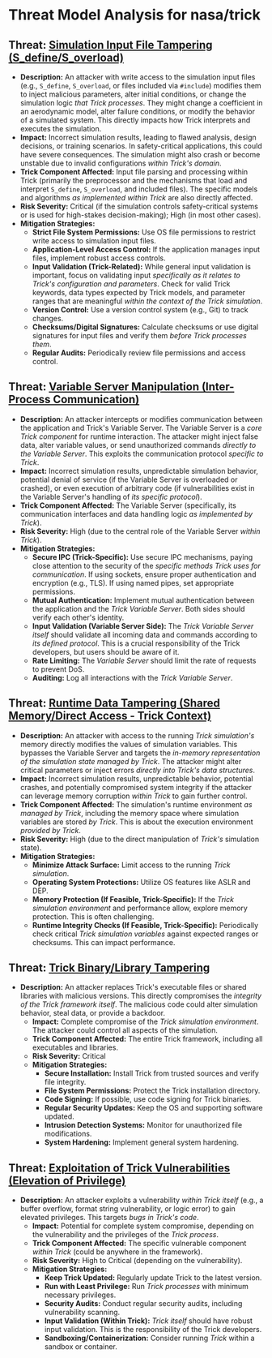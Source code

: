 # Threat Model Analysis for nasa/trick

## Threat: [Simulation Input File Tampering (S_define/S_overload)](./threats/simulation_input_file_tampering__s_defines_overload_.md)

*   **Description:** An attacker with write access to the simulation input files (e.g., `S_define`, `S_overload`, or files included via `#include`) modifies them to inject malicious parameters, alter initial conditions, or change the simulation logic *that Trick processes*. They might change a coefficient in an aerodynamic model, alter failure conditions, or modify the behavior of a simulated system. This directly impacts how Trick interprets and executes the simulation.
*   **Impact:** Incorrect simulation results, leading to flawed analysis, design decisions, or training scenarios. In safety-critical applications, this could have severe consequences. The simulation might also crash or become unstable due to invalid configurations *within Trick's domain*.
*   **Trick Component Affected:**  Input file parsing and processing within Trick (primarily the preprocessor and the mechanisms that load and interpret `S_define`, `S_overload`, and included files). The specific models and algorithms *as implemented within Trick* are also directly affected.
*   **Risk Severity:** Critical (if the simulation controls safety-critical systems or is used for high-stakes decision-making); High (in most other cases).
*   **Mitigation Strategies:**
    *   **Strict File System Permissions:** Use OS file permissions to restrict write access to simulation input files.
    *   **Application-Level Access Control:** If the application manages input files, implement robust access controls.
    *   **Input Validation (Trick-Related):** While general input validation is important, focus on validating input *specifically as it relates to Trick's configuration and parameters*. Check for valid Trick keywords, data types expected by Trick models, and parameter ranges that are meaningful *within the context of the Trick simulation*.
    *   **Version Control:** Use a version control system (e.g., Git) to track changes.
    *   **Checksums/Digital Signatures:** Calculate checksums or use digital signatures for input files and verify them *before Trick processes them*.
    *   **Regular Audits:** Periodically review file permissions and access control.

## Threat: [Variable Server Manipulation (Inter-Process Communication)](./threats/variable_server_manipulation__inter-process_communication_.md)

*   **Description:** An attacker intercepts or modifies communication between the application and Trick's Variable Server. The Variable Server is a *core Trick component* for runtime interaction. The attacker might inject false data, alter variable values, or send unauthorized commands *directly to the Variable Server*. This exploits the communication protocol *specific to Trick*.
*   **Impact:** Incorrect simulation results, unpredictable simulation behavior, potential denial of service (if the Variable Server is overloaded or crashed), or even execution of arbitrary code (if vulnerabilities exist in the Variable Server's handling of *its specific protocol*).
*   **Trick Component Affected:** The Variable Server (specifically, its communication interfaces and data handling logic *as implemented by Trick*).
*   **Risk Severity:** High (due to the central role of the Variable Server *within Trick*).
*   **Mitigation Strategies:**
    *   **Secure IPC (Trick-Specific):** Use secure IPC mechanisms, paying close attention to the security of the *specific methods Trick uses for communication*. If using sockets, ensure proper authentication and encryption (e.g., TLS). If using named pipes, set appropriate permissions.
    *   **Mutual Authentication:** Implement mutual authentication between the application and the *Trick Variable Server*. Both sides should verify each other's identity.
    *   **Input Validation (Variable Server Side):** The *Trick Variable Server itself* should validate all incoming data and commands according to *its defined protocol*. This is a crucial responsibility of the Trick developers, but users should be aware of it.
    *   **Rate Limiting:** The *Variable Server* should limit the rate of requests to prevent DoS.
    *   **Auditing:** Log all interactions with the *Trick Variable Server*.

## Threat: [Runtime Data Tampering (Shared Memory/Direct Access - Trick Context)](./threats/runtime_data_tampering__shared_memorydirect_access_-_trick_context_.md)

*   **Description:** An attacker with access to the running *Trick simulation's* memory directly modifies the values of simulation variables. This bypasses the Variable Server and targets the *in-memory representation of the simulation state managed by Trick*. The attacker might alter critical parameters or inject errors *directly into Trick's data structures*.
*   **Impact:** Incorrect simulation results, unpredictable behavior, potential crashes, and potentially compromised system integrity if the attacker can leverage memory corruption *within Trick* to gain further control.
*   **Trick Component Affected:** The simulation's runtime environment *as managed by Trick*, including the memory space where simulation variables are stored *by Trick*. This is about the execution environment *provided by Trick*.
*   **Risk Severity:** High (due to the direct manipulation of *Trick's* simulation state).
*   **Mitigation Strategies:**
    *   **Minimize Attack Surface:** Limit access to the running *Trick simulation*.
    *   **Operating System Protections:** Utilize OS features like ASLR and DEP.
    *   **Memory Protection (If Feasible, Trick-Specific):** If the *Trick simulation environment* and performance allow, explore memory protection. This is often challenging.
    *   **Runtime Integrity Checks (If Feasible, Trick-Specific):** Periodically check critical *Trick simulation variables* against expected ranges or checksums. This can impact performance.

## Threat: [Trick Binary/Library Tampering](./threats/trick_binarylibrary_tampering.md)

* **Description:** An attacker replaces Trick's executable files or shared libraries with malicious versions. This directly compromises the *integrity of the Trick framework itself*. The malicious code could alter simulation behavior, steal data, or provide a backdoor.
    * **Impact:** Complete compromise of the *Trick simulation environment*. The attacker could control all aspects of the simulation.
    * **Trick Component Affected:** The entire Trick framework, including all executables and libraries.
    * **Risk Severity:** Critical
    * **Mitigation Strategies:**
        * **Secure Installation:** Install Trick from trusted sources and verify file integrity.
        * **File System Permissions:** Protect the Trick installation directory.
        * **Code Signing:** If possible, use code signing for Trick binaries.
        * **Regular Security Updates:** Keep the OS and supporting software updated.
        * **Intrusion Detection Systems:** Monitor for unauthorized file modifications.
        * **System Hardening:** Implement general system hardening.

## Threat: [Exploitation of Trick Vulnerabilities (Elevation of Privilege)](./threats/exploitation_of_trick_vulnerabilities__elevation_of_privilege_.md)

*   **Description:** An attacker exploits a vulnerability *within Trick itself* (e.g., a buffer overflow, format string vulnerability, or logic error) to gain elevated privileges. This targets *bugs in Trick's code*.
    *   **Impact:** Potential for complete system compromise, depending on the vulnerability and the privileges of the *Trick process*.
    *   **Trick Component Affected:** The specific vulnerable component *within Trick* (could be anywhere in the framework).
    *   **Risk Severity:** High to Critical (depending on the vulnerability).
    *   **Mitigation Strategies:**
        *   **Keep Trick Updated:** Regularly update Trick to the latest version.
        *   **Run with Least Privilege:** Run *Trick processes* with minimum necessary privileges.
        *   **Security Audits:** Conduct regular security audits, including vulnerability scanning.
        *   **Input Validation (Within Trick):** *Trick itself* should have robust input validation. This is the responsibility of the Trick developers.
        *   **Sandboxing/Containerization:** Consider running *Trick* within a sandbox or container.

